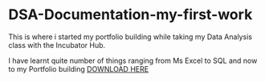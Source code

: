    # DSA-Documentation-my-first-work
This is where i started my portfolio building while taking my Data Analysis class with the Incubator Hub.


I have learnt quite number of things ranging from Ms Excel to SQL and now to my Portfolio building 
[DOWNLOAD HERE](https//www.microsoft.com)


